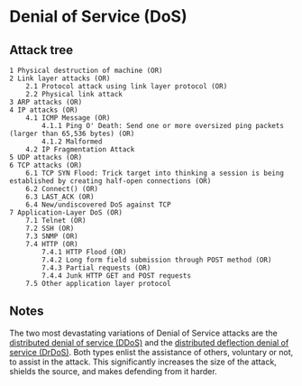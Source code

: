 # Denial of Service (DoS)

## Attack tree

```text
1 Physical destruction of machine (OR)
2 Link layer attacks (OR)
    2.1 Protocol attack using link layer protocol (OR)
    2.2 Physical link attack
3 ARP attacks (OR)
4 IP attacks (OR)
    4.1 ICMP Message (OR)
        4.1.1 Ping O' Death: Send one or more oversized ping packets (larger than 65,536 bytes) (OR)
        4.1.2 Malformed
    4.2 IP Fragmentation Attack
5 UDP attacks (OR)
6 TCP attacks (OR)
    6.1 TCP SYN Flood: Trick target into thinking a session is being established by creating half-open connections (OR)
    6.2 Connect() (OR)
    6.3 LAST_ACK (OR)
    6.4 New/undiscovered DoS against TCP
7 Application-Layer DoS (OR)
    7.1 Telnet (OR)
    7.2 SSH (OR)
    7.3 SNMP (OR)
    7.4 HTTP (OR)
        7.4.1 HTTP Flood (OR)
        7.4.2 Long form field submission through POST method (OR)
        7.4.3 Partial requests (OR)
        7.4.4 Junk HTTP GET and POST requests
    7.5 Other application layer protocol
```

## Notes

The two most devastating variations of Denial of Service attacks are the [distributed denial of service (DDoS)](DDoS.md) and the [distributed deflection denial of service (DrDoS)](DrDoS.md). Both types enlist the assistance of others, voluntary or not, to assist in the attack. This significantly increases the size of the attack, shields the source, and makes defending from it harder.


